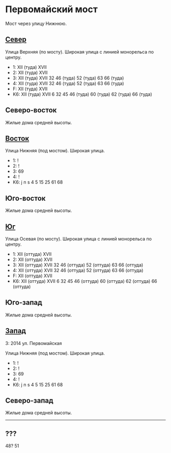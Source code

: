# Первомайский мост

Мост через улицу Нижнюю.

## [Север](./500070.md)

Улица Верхняя (по мосту).
Широкая улица с линией монорельса по центру.

* 1:    XII (туда)  XVII
* 2:    XII (туда)  XVII
* 3:    XII (туда)  XVII    32  46 (туда) 52 (туда) 63  66 (туда)
* 4:    XII (туда)  XVII    32  46 (туда) 52 (туда) 63  66 (туда)
* F:    XII (туда)  XVII
* K6:   XII (туда)  XVII
        6   32  45  46 (туда)   60 (туда)   62 (туда)   66 (туда)

## Северо-восток

Жилые дома средней высоты.

## [Восток](./510080.md)

Улица Нижняя (под мостом).
Широкая улица.

* 1:    !
* 2:    !
* 3:    69
* 4:    !
* K6:   j   n   s
        4   5   15  25  61  68

## Юго-восток

Жилые дома средней высоты.

## [Юг](./500085.md)

Улица Осевая (по мосту).
Широкая улица с линией монорельса по центру.

* 1:    XII (оттуда)    XVII
* 2:    XII (оттуда)    XVII
* 3:    XII (оттуда)    XVII    32  46 (оттуда) 52 (оттуда) 63  66 (оттуда)
* 4:    XII (оттуда)    XVII    32  46 (оттуда) 52 (оттуда) 63  66 (оттуда)
* F:    XII (оттуда)    XVII
* K6:   XII (оттуда)    XVII
        6   32  45  46 (оттуда) 60 (оттуда) 62 (оттуда) 66 (оттуда)

## Юго-запад

Жилые дома средней высоты.

## [Запад](./490080.md)

З:  2014    ул. Первомайская

Улица Нижняя (под мостом).
Широкая улица.

* 1:    !
* 2:    !
* 3:    69
* 4:    !
* K6:   j   n   s
        4   5   15  25  61  68

## Северо-запад

Жилые дома средней высоты.

----

## ???

48? 51
